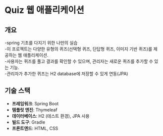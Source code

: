 # Quiz 웹 애플리케이션

## 개요

-spring 기초를 다지기 위한 나만의 실습  
-이 프로젝트는 다양한 유형의 퀴즈(선택형 퀴즈, 단답형 퀴즈, 이미지 기반 퀴즈)를 제공하는 웹 애플리케이션.  
-사용자는 퀴즈를 풀고 결과를 확인할 수 있으며, 관리자는 새로운 퀴즈를 추가할 수 있는 기능.  
-관리자가 추가한 퀴즈는 H2 database에 저장할 수 있게 연동(JPA)  

## 기술 스택

- **프레임워크**: Spring Boot
- **템플릿 엔진**: Thymeleaf
- **데이터베이스**: H2 (테스트 환경), JPA 사용
- **빌드 도구**: Gradle
- **프론트엔드**: HTML, CSS
